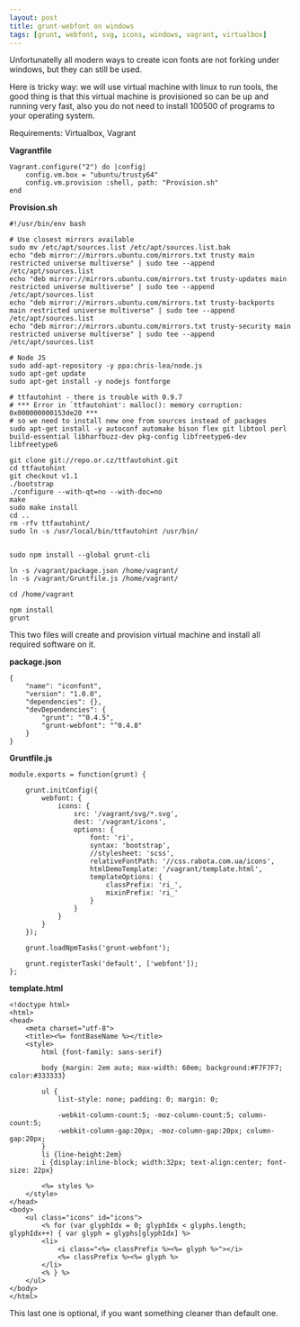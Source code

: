 ```yaml
---
layout: post
title: grunt-webfont on windows
tags: [grunt, webfont, svg, icons, windows, vagrant, virtualbox]
---
```


Unfortunatelly all modern ways to create icon fonts are not forking under windows, but they can still be used.

Here is tricky way: we will use virtual machine with linux to run tools, the good thing is that this virtual machine is provisioned so can be up and running very fast, also you do not need to install 100500 of programs to your operating system.

Requirements: Virtualbox, Vagrant

**Vagrantfile**

    Vagrant.configure("2") do |config|
        config.vm.box = "ubuntu/trusty64"
        config.vm.provision :shell, path: "Provision.sh"
    end

**Provision.sh**

    #!/usr/bin/env bash

    # Use closest mirrors available
    sudo mv /etc/apt/sources.list /etc/apt/sources.list.bak
    echo "deb mirror://mirrors.ubuntu.com/mirrors.txt trusty main restricted universe multiverse" | sudo tee --append /etc/apt/sources.list
    echo "deb mirror://mirrors.ubuntu.com/mirrors.txt trusty-updates main restricted universe multiverse" | sudo tee --append /etc/apt/sources.list
    echo "deb mirror://mirrors.ubuntu.com/mirrors.txt trusty-backports main restricted universe multiverse" | sudo tee --append /etc/apt/sources.list
    echo "deb mirror://mirrors.ubuntu.com/mirrors.txt trusty-security main restricted universe multiverse" | sudo tee --append /etc/apt/sources.list

    # Node JS
    sudo add-apt-repository -y ppa:chris-lea/node.js
    sudo apt-get update
    sudo apt-get install -y nodejs fontforge

    # ttfautohint - there is trouble with 0.9.7
    # *** Error in `ttfautohint': malloc(): memory corruption: 0x000000000153de20 ***
    # so we need to install new one from sources instead of packages
    sudo apt-get install -y autoconf automake bison flex git libtool perl build-essential libharfbuzz-dev pkg-config libfreetype6-dev libfreetype6

    git clone git://repo.or.cz/ttfautohint.git
    cd ttfautohint
    git checkout v1.1
    ./bootstrap
    ./configure --with-qt=no --with-doc=no
    make
    sudo make install
    cd ..
    rm -rfv ttfautohint/
    sudo ln -s /usr/local/bin/ttfautohint /usr/bin/


    sudo npm install --global grunt-cli

    ln -s /vagrant/package.json /home/vagrant/
    ln -s /vagrant/Gruntfile.js /home/vagrant/

    cd /home/vagrant

    npm install
    grunt


This two files will create and provision virtual machine and install all required software on it.

**package.json**

    {
        "name": "iconfont",
        "version": "1.0.0",
        "dependencies": {},
        "devDependencies": {
            "grunt": "^0.4.5",
            "grunt-webfont": "^0.4.8"
        }
    }

**Gruntfile.js**

    module.exports = function(grunt) {

        grunt.initConfig({
            webfont: {
                icons: {
                    src: '/vagrant/svg/*.svg',
                    dest: '/vagrant/icons',
                    options: {
                        font: 'ri',
                        syntax: 'bootstrap',
                        //stylesheet: 'scss',
                        relativeFontPath: '//css.rabota.com.ua/icons',
                        htmlDemoTemplate: '/vagrant/template.html',
                        templateOptions: {
                            classPrefix: 'ri_',
                            mixinPrefix: 'ri_'
                        }
                    }
                }
            }
        });

        grunt.loadNpmTasks('grunt-webfont');

        grunt.registerTask('default', ['webfont']);
    };

**template.html**

    <!doctype html>
    <html>
    <head>
        <meta charset="utf-8">
        <title><%= fontBaseName %></title>
        <style>
            html {font-family: sans-serif}

            body {margin: 2em auto; max-width: 60em; background:#F7F7F7; color:#333333}

            ul {
                list-style: none; padding: 0; margin: 0;

                -webkit-column-count:5; -moz-column-count:5; column-count:5;
                -webkit-column-gap:20px; -moz-column-gap:20px; column-gap:20px;
            }
            li {line-height:2em}
            i {display:inline-block; width:32px; text-align:center; font-size: 22px}

            <%= styles %>
        </style>
    </head>
    <body>
        <ul class="icons" id="icons">
            <% for (var glyphIdx = 0; glyphIdx < glyphs.length; glyphIdx++) { var glyph = glyphs[glyphIdx] %>
            <li>
                <i class="<%= classPrefix %><%= glyph %>"></i>
                <%= classPrefix %><%= glyph %>
            </li>
            <% } %>
        </ul>
    </body>
    </html>

This last one is optional, if you want something cleaner than default one.
